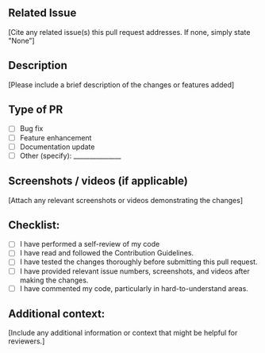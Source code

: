 ## Related Issue
[Cite any related issue(s) this pull request addresses. If none, simply state "None”]

## Description
[Please include a brief description of the changes or features added]

## Type of PR

- [ ] Bug fix
- [ ] Feature enhancement
- [ ] Documentation update
- [ ] Other (specify): _______________
<!-- [X] - put a cross/X inside [] to check the box -->
## Screenshots / videos (if applicable)
[Attach any relevant screenshots or videos demonstrating the changes]

## Checklist:
- [ ] I have performed a self-review of my code
- [ ] I have read and followed the Contribution Guidelines.
- [ ] I have tested the changes thoroughly before submitting this pull request.
- [ ] I have provided relevant issue numbers, screenshots, and videos after making the changes.
- [ ] I have commented my code, particularly in hard-to-understand areas.
<!-- [X] - put a cross/X inside [] to check the box -->

## Additional context:
[Include any additional information or context that might be helpful for reviewers.]